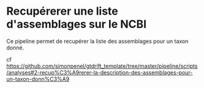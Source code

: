 # Recupérerer une liste d'assemblages sur le NCBI

Ce pipeline permet de recupérer la liste des assemblages pour un taxon donné.

cf https://github.com/simonpenel/gtdrift_template/tree/master/pipeline/scripts/analyses#2-recup%C3%A9rerer-la-description-des-assemblages-pour-un-taxon-donn%C3%A9



